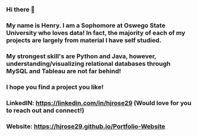 ### Hi there 👋

### My name is Henry. I am a Sophomore at Oswego State University who loves data! In fact, the majority of each of my projects are largely from material I have self studied.
### My strongest skill's are Python and Java, however, understanding/visualizing relational databases through MySQL and Tableau are not far behind!
### I hope you find a project you like!
### LinkedIN: https://linkedin.com/in/hjrose29 (Would love for you to reach out and connect!)
### Website:  https://hjrose29.github.io/Portfolio-Website
